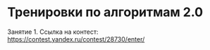# Тренировки по алгоритмам 2.0
Занятие 1. Ссылка на контест: https://contest.yandex.ru/contest/28730/enter/
